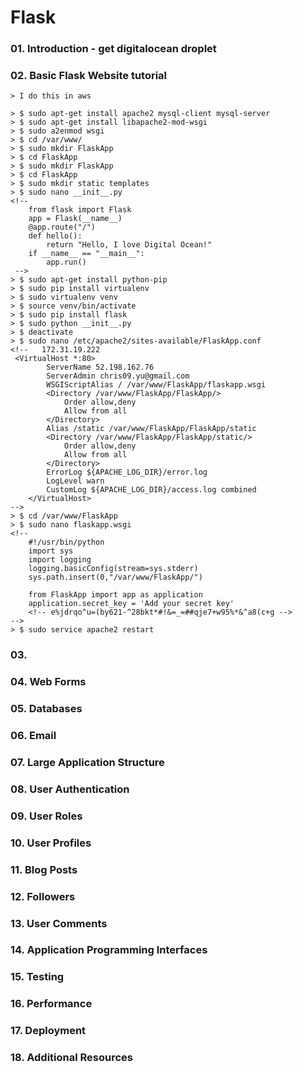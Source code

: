 # Flask

### 01. Introduction - get digitalocean droplet
### 02. Basic Flask Website tutorial
    > I do this in aws

    > $ sudo apt-get install apache2 mysql-client mysql-server
    > $ sudo apt-get install libapache2-mod-wsgi
    > $ sudo a2enmod wsgi
    > $ cd /var/www/
    > $ sudo mkdir FlaskApp
    > $ cd FlaskApp
    > $ sudo mkdir FlaskApp
    > $ cd FlaskApp    
    > $ sudo mkdir static templates
    > $ sudo nano __init__.py
    <!--
        from flask import Flask
        app = Flask(__name__)
        @app.route("/")
        def hello():
            return "Hello, I love Digital Ocean!"
        if __name__ == "__main__":
            app.run()    
     -->
    > $ sudo apt-get install python-pip
    > $ sudo pip install virtualenv
    > $ sudo virtualenv venv
    > $ source venv/bin/activate
    > $ sudo pip install flask
    > $ sudo python __init__.py
    > $ deactivate
    > $ sudo nano /etc/apache2/sites-available/FlaskApp.conf
    <!--   172.31.19.222
     <VirtualHost *:80>
    		ServerName 52.198.162.76
    		ServerAdmin chris09.yu@gmail.com
    		WSGIScriptAlias / /var/www/FlaskApp/flaskapp.wsgi
    		<Directory /var/www/FlaskApp/FlaskApp/>
    			Order allow,deny
    			Allow from all
    		</Directory>
    		Alias /static /var/www/FlaskApp/FlaskApp/static
    		<Directory /var/www/FlaskApp/FlaskApp/static/>
    			Order allow,deny
    			Allow from all
    		</Directory>
    		ErrorLog ${APACHE_LOG_DIR}/error.log
    		LogLevel warn
    		CustomLog ${APACHE_LOG_DIR}/access.log combined
        </VirtualHost>
    -->    
    > $ cd /var/www/FlaskApp
    > $ sudo nano flaskapp.wsgi
    <!--  
        #!/usr/bin/python
        import sys
        import logging
        logging.basicConfig(stream=sys.stderr)
        sys.path.insert(0,"/var/www/FlaskApp/")

        from FlaskApp import app as application
        application.secret_key = 'Add your secret key'
        <!-- e%jdrqo^u=(by621-^28bkt*#!&=_=##qje7+w95%*&^a8(c+g -->
    -->
    > $ sudo service apache2 restart


### 03.
### 04. Web Forms
### 05. Databases
### 06. Email
### 07. Large Application Structure
### 08. User Authentication
### 09. User Roles
### 10. User Profiles
### 11. Blog Posts
### 12. Followers
### 13. User Comments
### 14. Application Programming Interfaces
### 15. Testing
### 16. Performance
### 17. Deployment
### 18. Additional Resources
